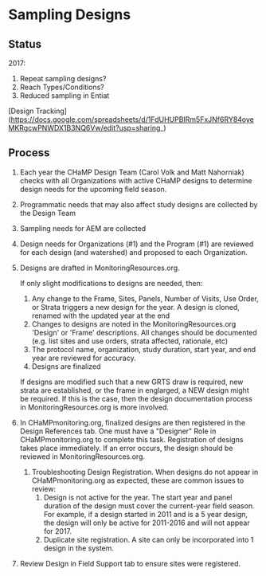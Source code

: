 # Sampling Designs

## Status

2017:

1. Repeat sampling designs? 
2. Reach Types/Conditions?
3. Reduced sampling in Entiat



[Design Tracking] (https://docs.google.com/spreadsheets/d/1FdUHUPBIRm5FxJNf6RY84oyeMKRgcwPNWDX1B3NQ6Vw/edit?usp=sharing_)



## Process

1. Each year the CHaMP Design Team (Carol Volk and Matt Nahorniak) checks with all Organizations with active CHaMP designs to determine design needs for the upcoming field season.

2. Programmatic needs that may also affect study designs are collected by the Design Team

3. Sampling needs for AEM are collected

4. Design needs for Organizations (#1) and the Program (#1) are reviewed for each design (and watershed) and proposed to each Organization.

5. Designs are drafted in MonitoringResources.org.  

   If only slight modifications to designs are needed, then:

   1. Any change to the Frame, Sites, Panels, Number of Visits, Use Order, or Strata triggers a new design for the year.  A design is cloned, renamed with the updated year at the end
   2. Changes to designs are noted in the MonitoringResources.org 'Design' or 'Frame' descriptions.  All changes should be documented (e.g. list sites and use orders, strata affected, rationale, etc) 
   3. The protocol name, organization, study duration, start year, and end year are reviewed for accuracy.
   4. Designs are finalized

   If designs are modified such that a new GRTS draw is required, new strata are established, or the frame in englarged, a NEW design might be required.  If this is the case, then the design documentation process in MonitoringResources.org is more involved.

6. In CHaMPmonitoring.org, finalized designs are then registered in the Design References tab.  One must have a "Designer" Role in CHaMPmonitoring.org to complete this task.  Registration of designs takes place immediately.  If an error occurs, the design should be reviewed in MonitoringResources.org. 

   1. Troubleshooting Design Registration. When designs do not appear in CHaMPmonitoring.org as expected, these are common issues to review:
      1. Design is not active for the year. The start year and panel duration of the design must cover the current-year field season.  For example, if a design started in 2011 and is a 5 year design, the design will only be active for 2011-2016 and will not appear for 2017.
      2. Duplicate site registration.  A site can only be incorporated into 1 design in the system.


1. Review Design in Field Support tab to ensure sites were registered.





 